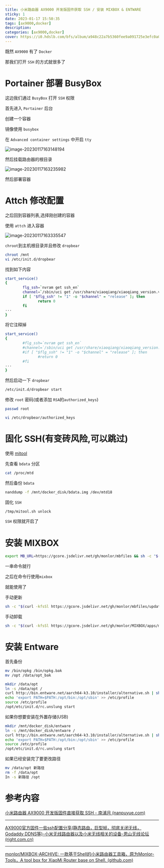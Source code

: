 ```yaml
---
title: 小米路由器 AX9000 开发版固件获取 SSH / 安装 MIXBOX & ENTWARE
sticky: 1
date: 2023-01-17 15:50:35
tags: [ax9000,docker]
description:
categories: [ax9000,docker]
cover: https://i0.hdslb.com/bfs/album/a948c22a7b5360fee9a091725e3efc0a0194c57b.png
---
```


既然 `AX9000` 有了 `Docker`

那我们打开 `SSH` 的方式就很多了

# Portainer 部署 BusyBox

这边我们通过 `BusyBox` 打开 `SSH` 权限

首先进入 `Portainer` 后台

创建一个容器

镜像使用 `busybox `

在 `Advanced container settings` 中开启 `tty`

![image-20230117163148194](https://i0.hdslb.com/bfs/album/81edeabda4659295baa48acda92b2c56a24a6715.png)

然后挂载路由器的根目录

![image-20230117163235982](https://i0.hdslb.com/bfs/album/35d1352d3f0a5f73e4949117c2282420c729d07a.png)

然后部署容器

# Attch 修改配置

之后回到容器列表,选择刚创建的容器

使用 `attch` 进入容器

![image-20230117163335547](https://i0.hdslb.com/bfs/album/737ea4d0b17873f32afc627b68640b758e699d93.png)

`chroot`到主机根目录并且修改 `dropbear`

```bash
chroot /mnt
vi /etc/init.d/dropbear
```

找到如下内容

```sh
start_service()
{
        flg_ssh=`nvram get ssh_en`
        channel=`/sbin/uci get /usr/share/xiaoqiang/xiaoqiang_version.version.CHANNEL`
        if [ "$flg_ssh" != "1" -o "$channel" = "release" ]; then
               return 0
        fi
···
}
```

将它注释掉

```sh
start_service()
{
        #flg_ssh=`nvram get ssh_en`
        #channel=`/sbin/uci get /usr/share/xiaoqiang/xiaoqiang_version.version.CHANNEL`
        #if [ "$flg_ssh" != "1" -o "$channel" = "release" ]; then
               #return 0
        #fi
···
}
```

然后启动一下 `dropbear`

```bash
/etc/init.d/dropbear start
```

修改 `root` 密码(或者添加 `RSA`的`authorized_keys`)

```bash
passwd root
```

```bash
vi /etc/dropbear/authorized_keys
```

# 固化 SSH(有变砖风险,可以跳过)

使用 [mitool][]

先查看 `bdata` 分区

```bash
cat /proc/mtd
```

然后备份 `bdata`

```bash
nanddump -f /mnt/docker_disk/bdata.img /dev/mtd18
```

固化 `SSH`

```bash
/tmp/mitool.sh unlock
```

`SSH` 权限就开启了

# 安装 MIXBOX

```bash
export MB_URL=https://gcore.jsdelivr.net/gh/monlor/mbfiles && sh -c "$(curl -kfsSl ${MB_URL}/install.sh)" && source /etc/profile &> /dev/null
```

一串命令就行

之后在命令行使用`mixbox`

就能使用了

手动更新

```bash
sh -c "$(curl -kfsSl https://gcore.jsdelivr.net/gh/monlor/mbfiles/update.sh)" && source /etc/profile &> /dev/null
```

手动卸载

```bash
sh -c "$(curl -kfsSl https://gcore.jsdelivr.net/gh/monlor/MIXBOX/apps/mixbox/scripts/uninstall.sh)" && source /etc/profile &> /dev/null
```

# 安装 Entware

首先备份

```bash
mv /bin/opkg /bin/opkg.bak
mv /opt /data/opt_bak
```

```bash
mkdir /data/opt
ln -s /data/opt /
curl http://bin.entware.net/aarch64-k3.10/installer/alternative.sh | sh
echo 'export PATH=$PATH:/opt/bin:/opt/sbin' >> /etc/profile
source /etc/profile
/opt/etc/init.d/rc.unslung start
```

如果你想要安装在外置存储(USB)

```bash
mkdir /mnt/docker_disk/entware
ln -s /mnt/docker_disk/entware /
curl http://bin.entware.net/aarch64-k3.10/installer/alternative.sh | sh
echo 'export PATH=$PATH:/opt/bin:/opt/sbin' >> /etc/profile
source /etc/profile
/opt/etc/init.d/rc.unslung start
```

如果已经安装完了要更改路径

```bash
mv /data/opt 新路径
rm -f /data/opt
In -s 新路径 /opt
```

# 参考内容

[小米路由器 AX9000 开发版固件直接获取 SSH - 南浦月 (nanpuyue.com)](https://blog.nanpuyue.com/2022/056.html)

---

[AX9000官方固件一些ssh配置分享(静态路由，巨型帧，彻底关闭无线，Godaddy DDNS等)-小米无线路由器以及小米无线相关的设备-恩山无线论坛 (right.com.cn)](https://www.right.com.cn/FORUM/thread-7673021-1-1.html)

---

[monlor/MIXBOX-ARCHIVE: 一款基于Shell的小米路由器工具箱，原为Monlor-Tools，A tool box for XiaoMi Router base on Shell. (github.com)](https://github.com/monlor/MIXBOX-ARCHIVE)

[mitool]: https://github.com/paldier/ax3600_tool/releases	"mitool releases"
